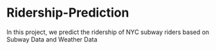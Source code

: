 # Ridership-Prediction
In this project, we predict the ridership of NYC subway riders based on Subway Data and Weather Data
